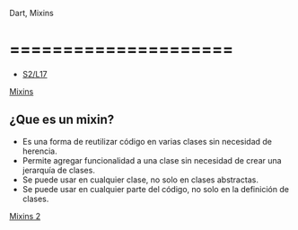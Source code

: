 Dart, Mixins
# =====================

- [S2/L17](https://www.youtube.com/watch?v=jXzoeGWEpPU&list=PLCKuOXG0bPi0sIn-nDsi7ma9OV6MEMkxj&index=23)

[Mixins](https://medium.com/flutter-community/dart-what-are-mixins-3a72344011f3)

## ¿Que es un mixin?

- Es una forma de reutilizar código en varias clases sin necesidad de herencia.
- Permite agregar funcionalidad a una clase sin necesidad de crear una jerarquía de clases.
- Se puede usar en cualquier clase, no solo en clases abstractas.
- Se puede usar en cualquier parte del código, no solo en la definición de clases.

[Mixins 2](https://dart.dev/language/mixins) 